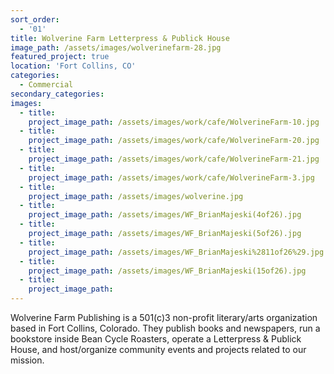 ```yaml
---
sort_order:
  - '01'
title: Wolverine Farm Letterpress & Publick House
image_path: /assets/images/wolverinefarm-28.jpg
featured_project: true
location: 'Fort Collins, CO'
categories:
  - Commercial
secondary_categories:
images:
  - title:
    project_image_path: /assets/images/work/cafe/WolverineFarm-10.jpg
  - title:
    project_image_path: /assets/images/work/cafe/WolverineFarm-20.jpg
  - title:
    project_image_path: /assets/images/work/cafe/WolverineFarm-21.jpg
  - title:
    project_image_path: /assets/images/work/cafe/WolverineFarm-3.jpg
  - title:
    project_image_path: /assets/images/wolverine.jpg
  - title:
    project_image_path: /assets/images/WF_BrianMajeski(4of26).jpg
  - title:
    project_image_path: /assets/images/WF_BrianMajeski(5of26).jpg
  - title:
    project_image_path: /assets/images/WF_BrianMajeski%2811of26%29.jpg
  - title:
    project_image_path: /assets/images/WF_BrianMajeski(15of26).jpg
  - title:
    project_image_path:
---
```


Wolverine Farm Publishing is a 501(c)3 non-profit literary/arts organization based in Fort Collins, Colorado. They publish books and newspapers, run a bookstore inside Bean Cycle Roasters, operate a Letterpress & Publick House, and host/organize community events and projects related to our mission.